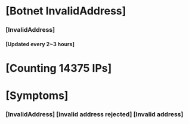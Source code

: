 # [Botnet InvalidAddress]
### [InvalidAddress]
#### [Updated every 2~3 hours]

# [Counting 14375 IPs]

# [Symptoms] 

###   [InvalidAddress] [invalid address rejected] [Invalid address]
